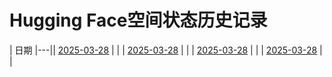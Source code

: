 # Hugging Face空间状态历史记录

| 日期 
|---|| [2025-03-28](https://github.com/njchj/huggingface-keeper/commits/ef228af4a86983e31f9a4977c8231366cdbf7324/docs/index.html) |  |
| [2025-03-28](https://github.com/njchj/huggingface-keeper/commits/33039b8c74f2aefbf2d941486b48c13ce2be80f4/docs/index.html) |  |
| [2025-03-28](https://github.com/njchj/huggingface-keeper/commits/b1dabbf9e48f8d1fc0a5c228726bc8f1a95b45a3/docs/index.html) |  |
| [2025-03-28](https://github.com/njchj/huggingface-keeper/commits/de19081610e68fec39717f9c05a1cc123d4eb8fc/docs/index.html) |  |
